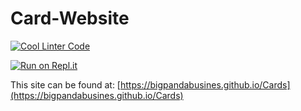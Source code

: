 # Card-Website

[![Cool Linter Code](https://github.com/bigpandabusines/Cards/workflows/Mr%20Coxall's%20Super%20Linter/badge.svg)](https://github.com/bigpandabusines/Cards/actions/)

[![Run on Repl.it](https://repl.it/badge/github/bigpandabusines/Cards)](https://repl.it/github/bigpandabusines/Cards)

This site can be found at: [https://bigpandabusines.github.io/Cards](https://bigpandabusines.github.io/Cards)
